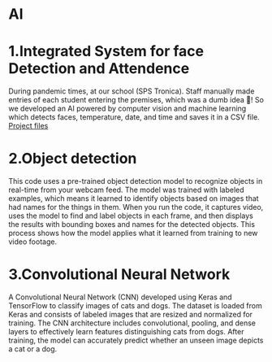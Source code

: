 # AI

# 1.Integrated System for face Detection and Attendence
During pandemic times, at our school (SPS Tronica). Staff manually made entries of each student entering the premises, which was a dumb idea 🥲! 
So we developed an AI powered by computer vision and machine learning which detects faces, temperature, date, and time and saves it in a CSV file.
[Project files](https://drive.google.com/drive/folders/13vLe0BTtUzvkIAKky6Ived1AroDWED6j?usp=drive_link)

# 2.Object detection 
This code uses a pre-trained object detection model to recognize objects in real-time from your webcam feed. The model was trained with labeled examples, which means it learned to identify objects based on images that had names for the things in them. When you run the code, it captures video, uses the model to find and label objects in each frame, and then displays the results with bounding boxes and names for the detected objects. This process shows how the model applies what it learned from training to new video footage.

# 3.Convolutional Neural Network
A Convolutional Neural Network (CNN) developed using Keras and TensorFlow to classify images of cats and dogs. The dataset is loaded from Keras and consists of labeled images that are resized and normalized for training. The CNN architecture includes convolutional, pooling, and dense layers to effectively learn features distinguishing cats from dogs. After training, the model can accurately predict whether an unseen image depicts a cat or a dog.
